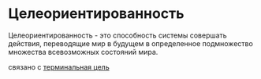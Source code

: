 # Целеориентированность
Целеориентированность - это способность системы совершать действия, переводящие мир в будущем в определенное подмножество множества всевозможных состояний мира.

связано с [терминальная цель](%D1%82%D0%B5%D1%80%D0%BC%D0%B8%D0%BD%D0%B0%D0%BB%D1%8C%D0%BD%D0%B0%D1%8F%20%D1%86%D0%B5%D0%BB%D1%8C)